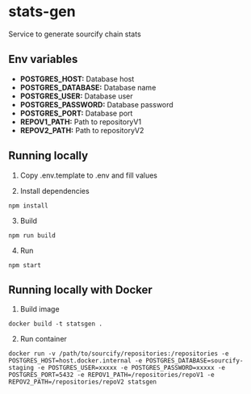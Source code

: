 # stats-gen

Service to generate sourcify chain stats

## Env variables

- **POSTGRES_HOST:** Database host
- **POSTGRES_DATABASE:** Database name
- **POSTGRES_USER:** Database user
- **POSTGRES_PASSWORD:** Database password
- **POSTGRES_PORT:** Database port
- **REPOV1_PATH:** Path to repositoryV1
- **REPOV2_PATH:** Path to repositoryV2

## Running locally

1. Copy .env.template to .env and fill values

2. Install dependencies

```
npm install
```

3. Build

```
npm run build
```

4. Run

```
npm start
```

## Running locally with Docker

1. Build image

```
docker build -t statsgen .
```

2. Run container

```
docker run -v /path/to/sourcify/repositories:/repositories -e POSTGRES_HOST=host.docker.internal -e POSTGRES_DATABASE=sourcify-staging -e POSTGRES_USER=xxxxx -e POSTGRES_PASSWORD=xxxxx -e POSTGRES_PORT=5432 -e REPOV1_PATH=/repositories/repoV1 -e REPOV2_PATH=/repositories/repoV2 statsgen
```
